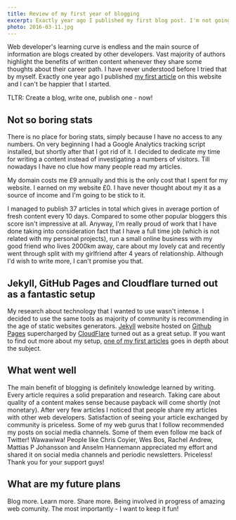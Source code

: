 ```yaml
---
title: Review of my first year of blogging
excerpt: Exactly year ago I published my first blog post. I'm not going to stop here - sure thing. Nothing went bad, so let me share with you what went well.
photo: 2016-03-11.jpg
---
```


Web developer's learning curve is endless and the main source of information are blogs created by other developers. Vast majority of authors highlight the benefits of written content whenever they share some thoughts about their career path. I have never understood before I tried that by myself. Exactly one year ago I published [my first article](https://pawelgrzybek.com/hello-there/) on this website and I can't be happier that I started.

TLTR: Create a blog, write one, publish one - now!

## Not so boring stats

There is no place for boring stats, simply because I have no access to any numbers. On very beginning I had a Google Analytics tracking script installed, but shortly after that I got rid of it. I decided to dedicate my time for writing a content instead of investigating a numbers of visitors. Till nowadays I have no clue how many people read my articles.

My domain costs me £9 annually and this is the only cost that I spent for my website. I earned on my website £0. I have never thought about my it as a source of income and I'm going to be stick to it.

I managed to publish 37 articles in total which gives in average portion of fresh content every 10 days. Compared to some other popular bloggers this score isn't impressive at all. Anyway, I'm really proud of work that I have done taking into consideration fact that I have a full time job (which is not related with my personal projects), run a small online business with my good friend who lives 2000km away, care about my lovely cat and recently went through split with my girlfriend after 4 years of relationship. Although I'd wish to write more, I can't promise you that.

## Jekyll, GitHub Pages and Cloudflare turned out as a fantastic setup

My research about technology that I wanted to use wasn't intense. I decided to use the same tools as majority of community is recommending in the age of static websites generators. [Jekyll](https://jekyllrb.com/) website hosted on [Github Pages](https://pages.github.com/) supercharged by [CloudFlare](https://www.cloudflare.com/) turned out as a great setup. If you want to find out more about my setup, [one of my first articles](https://pawelgrzybek.com/jekyll-blog-on-github-pages-supercharged-by-cloudflare/) goes in depth about the subject.

## What went well

The main benefit of blogging is definitely knowledge learned by writing. Every article requires a solid preparation and research. Taking care about quality of a content makes sense because payback will come shortly (not monetary). After very few articles I noticed that people share my articles with other web developers. Satisfaction of seeing your article exchanged by community is priceless. Some of my web gurus that I follow recommended my posts on social media channels. Some of them even follow me back of Twitter! Wawawiwa! People like Chris Coyier, Wes Bos, Rachel Andrew, Mattias P Johansson and Anselm Hannemann appreciated my effort and shared it on social media channels and periodic newsletters. Priceless! Thank you for your support guys!

## What are my future plans

Blog more. Learn more. Share more. Being involved in progress of amazing web comunity. The most importantly - I want to keep it fun!
